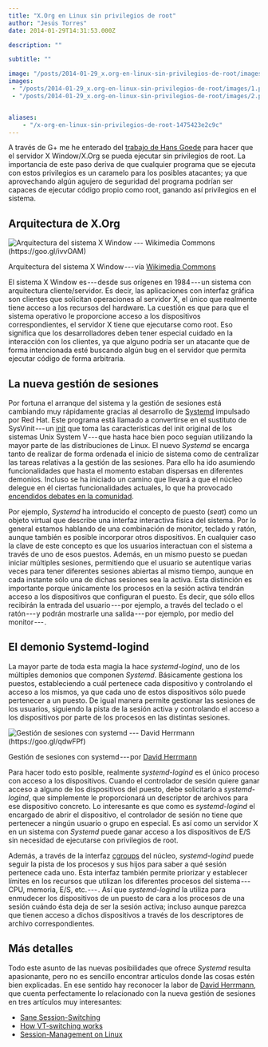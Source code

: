 ```yaml
---
title: "X.Org en Linux sin privilegios de root"
author: "Jesús Torres"
date: 2014-01-29T14:31:53.000Z

description: ""

subtitle: ""

image: "/posts/2014-01-29_x.org-en-linux-sin-privilegios-de-root/images/1.png" 
images:
 - "/posts/2014-01-29_x.org-en-linux-sin-privilegios-de-root/images/1.png" 
 - "/posts/2014-01-29_x.org-en-linux-sin-privilegios-de-root/images/2.png" 


aliases:
    - "/x-org-en-linux-sin-privilegios-de-root-1475423e2c9c"
---
```


A través de G+ me he enterado del [trabajo de Hans Goede](https://plus.google.com/u/0/100910335823350190167/posts/2CsZ4XvHATz) para hacer que el servidor X Window/X.Org se pueda ejecutar sin privilegios de root.
La importancia de este paso deriva de que cualquier programa que se ejecuta con estos privilegios es un caramelo para los posibles atacantes; ya que aprovechando algún agujero de seguridad del programa podrían ser capaces de ejecutar código propio como root, ganando así privilegios en el sistema.

## Arquitectura de X.Org




![Arquitectura del sistema X Window --- Wikimedia Commons (https://goo.gl/ivvOAM)](https://jmtorres.webs.ull.es/me/wp-content/uploads/2014/01/arquitectura-del-sistema-x-window.png)

Arquitectura del sistema X Window --- vía [Wikimedia Commons](https://goo.gl/ivvOAM)



El sistema X Window es --- desde sus orígenes en 1984 --- un sistema con arquitectura cliente/servidor.
Es decir, las aplicaciones con interfaz gráfica son clientes que solicitan operaciones al servidor X, el único que realmente tiene acceso a los recursos del hardware.
La cuestión es que para que el sistema operativo le proporcione acceso a los dispositivos correspondientes, el servidor X tiene que ejecutarse como root.
Eso significa que los desarrolladores deben tener especial cuidado en la interacción con los clientes, ya que alguno podría ser un atacante que de forma intencionada esté buscando algún bug en el servidor que permita ejecutar código de forma arbitraria.

## La nueva gestión de sesiones

Por fortuna el arranque del sistema y la gestión de sesiones está cambiando muy rápidamente gracias al desarrollo de [Systemd](http://en.wikipedia.org/wiki/Systemd) impulsado por Red Hat.
Este programa está llamado a convertirse en el sustituto de SysVinit --- un [init](http://en.wikipedia.org/wiki/Init) que toma las características del init original de los sistemas Unix System V --- que hasta hace bien poco seguían utilizando la mayor parte de las distribuciones de Linux.
El nuevo _Systemd_ se encarga tanto de realizar de forma ordenada el inicio de sistema como de centralizar las tareas relativas a la gestión de las sesiones.
Para ello ha ido asumiendo funcionalidades que hasta el momento estaban dispersas en diferentes demonios.
Incluso se ha iniciado un camino que llevará a que el núcleo delegue en él ciertas funcionalidades actuales, lo que ha provocado [encendidos debates en la comunidad](https://plus.google.com/u/0/+Jes%C3%BAsTorresJorge/posts/HT7J4CLE5QD).

Por ejemplo, _Systemd_ ha introducido el concepto de puesto (_seat_) como un objeto virtual que describe una interfaz interactiva física del sistema.
Por lo general estamos hablando de una combinación de monitor, teclado y ratón, aunque también es posible incorporar otros dispositivos.
En cualquier caso la clave de este concepto es que los usuarios interactuan con el sistema a través de uno de esos puestos.
Además, en un mismo puesto se puedan iniciar múltiples sesiones, permitiendo que el usuario se autentique varias veces para tener diferentes sesiones abiertas al mismo tiempo, aunque en cada instante sólo una de dichas sesiones sea la activa.
Esta distinción es importante porque únicamente los procesos en la sesión activa tendrán acceso a los dispositivos que configuran el puesto.
Es decir, que sólo ellos recibirán la entrada del usuario --- por ejemplo, a través del teclado o el ratón --- y podrán mostrarle una salida --- por ejemplo, por medio del monitor --- .

## El demonio Systemd-logind

La mayor parte de toda esta magia la hace _systemd-logind_, uno de los múltiples demonios que componen _Systemd_.
Básicamente gestiona los puestos, estableciendo a cuál pertenece cada dispositivo y controlando el acceso a los mismos, ya que cada uno de estos dispositivos sólo puede pertenecer a un puesto.
De igual manera permite gestionar las sesiones de los usuarios, siguiendo la pista de la sesión activa y controlando el acceso a los dispositivos por parte de los procesos en las distintas sesiones.



![Gestión de sesiones con systemd --- David Herrmann (https://goo.gl/qdwFPf)](https://jmtorres.webs.ull.es/me/wp-content/uploads/2014/01/gestion-de-sesiones-con-systemd.png)

Gestión de sesiones con systemd --- por [David Herrmann](https://goo.gl/qdwFPf)

Para hacer todo esto posible, realmente _systemd-logind_ es el único proceso con acceso a los dispositivos.
Cuando el controlador de sesión quiere ganar acceso a alguno de los dispositivos del puesto, debe solicitarlo a _systemd-logind_, que simplemente le proporcionará un descriptor de archivos para ese dispositivo concreto.
Lo interesante es que como es _systemd-logind_ el encargado de abrir el dispositivo, el controlador de sesión no tiene que pertenecer a ningún usuario o grupo en especial.
Es así como un servidor X en un sistema con _Systemd_ puede ganar acceso a los dispositivos de E/S sin necesidad de ejecutarse con privilegios de root.

Además, a través de la interfaz [cgroups](http://en.wikipedia.org/wiki/Cgroups) del núcleo, _systemd-logind_ puede seguir la pista de los procesos y sus hijos para saber a qué sesión pertenece cada uno.
Esta interfaz también permite priorizar y establecer límites en los recursos que utilizan los diferentes procesos del sistema --- CPU, memoria, E/S, etc. --- .
Así que _systemd-logind_ la utiliza para enmudecer los dispositivos de un puesto de cara a los procesos de una sesión cuándo ésta deja de ser la sesión activa; incluso aunque parezca que tienen acceso a dichos dispositivos a través de los descriptores de archivo correspondientes.

## Más detalles

Todo este asunto de las nuevas posibilidades que ofrece _Systemd_ resulta apasionante, pero no es sencillo encontrar artículos donde las cosas estén bien explicadas.
En ese sentido hay reconocer la labor de [David Herrmann](http://dvdhrm.wordpress.com/about-me/), que cuenta perfectamente lo relacionado con la nueva gestión de sesiones en tres artículos muy interesantes:

*   [Sane Session-Switching](http://dvdhrm.wordpress.com/about-me/)
*   [How VT-switching works](http://dvdhrm.wordpress.com/2013/08/24/how-vt-switching-works/)
*   [Session-Management on Linux](https://dvdhrm.wordpress.com/2013/08/24/session-management-on-linux/)
